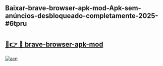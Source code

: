 ## Baixar-brave-browser-apk-mod-Apk-sem-anúncios-desbloqueado-completamente-2025-#6tpru

# <h2><a href="https://ainizakaria.my?title=brave-browser-apk-mod&ref=20M">🔗👉 🔴 brave-browser-apk-mod</a></h2>

[![acn](https://github.com/user-attachments/assets/0f9c940e-d8b0-45ae-aac7-cd30a18b3e1c)](https://ainizakaria.my?title=brave-browser-apk-mod&ref=20M)

